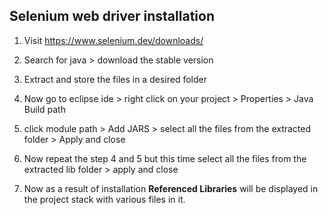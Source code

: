 ## Selenium web driver installation

1. Visit https://www.selenium.dev/downloads/

2. Search for java > download the stable version

3. Extract and store the files in a desired folder

4. Now go to eclipse ide > right click on your project > Properties > Java Build path

5. click module path > Add JARS > select all the files from the extracted folder > Apply and close

6. Now repeat the step 4 and 5 but this time select all the files from the extracted lib folder > apply and close

7. Now as a result of installation **Referenced Libraries** will be displayed in the project stack with various files in it. 
